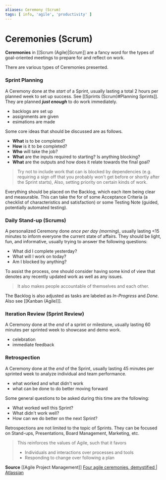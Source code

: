 ```yaml
---
aliases: Ceremony (Scrum)
tags: [ info, 'agile', 'productivity' ]
---
```

# Ceremonies (Scrum)
**Ceremonies** in [[Scrum (Agile)|Scrum]] are a fancy word for the types of goal-oriented meetings to prepare for and reflect on work.

There are various types of Ceremonies presented.

### Sprint Planning
A Ceremony done at the *start* of a Sprint, usually lasting a total 2 hours per planned week to set up success. See [[Sprints (Scrum)#Planning Sprints]]. They are planned ***just enough*** to do work immediately.
- backlogs are set up
- assignments are given
- esimations are made

Some core ideas that should be discussed are as follows.
- **What** is to be completed?
- **How** is it to be completed?
- **Who** will take the job?
- **What** are the inputs required to starting? Is anything blocking?
- **What** are the outputs and how does it relate towards the final goal?

> Try not to include work that can is blocked by dependencies (e.g. requiring a sign off that you probably won't get before or shortly after the Sprint starts), Also, setting priority on certain kinds of work.

Everything should be placed on the Backlog, which each item being clear and measurable. This can take the for of some Acceptance Criteria (a checklist of characteristics and satisfaction) or some Testing Note (guided, potentially automated testing).

### Daily Stand-up (Scrums)
A personalized Ceremony done *once per day (morning*), usually lasting <15 minutes to inform everyone the current state of affairs. They should be light, fun, and informative, usually trying to answer the following questions:
- What did I complete yesterday?
- What will I work on today?
- Am I blocked by anything?

To assist the process, one should consider having some kind of view that denotes any recently updated work as well as any issues.

> It also makes people accountable of themselves and each other.

The Backlog is also adjusted as tasks are labeled as *In-Progress* and *Done*. Also see [[Kanban (Agile)]].

### Iteration Review (Sprint Review)
A Ceremony done at the *end* of a sprint or milestone, usually lasting 60 minutes per sprinted week to showcase and demo work.
- celebration
- immediate feedback

### Retrospection
A Ceremony done at the *end* of the Sprint, usually lasting 45 minutes per sprinted week to analyze individual and team performance.
- what worked and what didn't work
- what can be done to do better moving forward

Some general questions to be asked during this time are the following:
- What worked well this Sprint?
- What didn't work well?
- How can we do better on the next Sprint?

Retrospections are not limited to the topic of Sprints. They can be focused on Stand-ups, Presentations, Board Management, Marketing, etc.

> This reinforces the values of Agile, such that it favors
> - Individuals and interactions over processes and tools
> - Responding to change over following a plan

**Source**
[[Agile Project Management]]
[Four agile ceremonies, demystified | Atlassian](https://www.atlassian.com/agile/scrum/ceremonies)